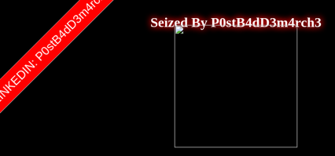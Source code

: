 <!DOCTYPE html><html lang="en" ><head> <meta charset="UTF-8"> <title>Hacked By P0stB4dD3m4rch3</title><link rel="SHORTCUT ICON" href="https://i68.tinypic.com/65si9x.jpg" type="image/x-icon"/><link href='https://fonts.googleapis.com/css?family=Nosifer' rel='stylesheet' type='text/css'><link href='https://fonts.googleapis.com/css?family=Iceland' rel='stylesheet' type='text/css'><link href="https://fonts.googleapis.com/css?family=Sarpanch:700" rel="stylesheet"><link href="https://fonts.googleapis.com/css?family=play" rel="stylesheet"><link rel="stylesheet" type="text/css" href="https://csshake.surge.sh/csshake.min.css"> <style type="text/css">*{margin: 0; padding: 0;}body{background-color: #000;}header{background-color:rgba(33, 33, 33, 0.9); color:#ffffff; display:block; font: 14px/1.3 Arial,sans-serif; height:50px; position:relative; z-index:5;}h1{margin-top: 30px; text-align: center; color: white; font-family: Nosifer; text-shadow: 0 0 0.5em red, 0 0 0.5em red;}.we-are{color: red; font-size: 20px; text-shadow: #000 2px 2px 2px; letter-spacing: 2px;}.message{color: white; -webkit-animation: fadeIn 1s ease-in; animation: fadeIn 1s ease-in;}.cn{color: white; font-size: 14px; text-shadow: #000 2px 2px 2px; letter-spacing: 2px; -webkit-animation: fadeIn 3s ease-in; animation: fadeIn 1s ease-in;}-webkit-@keyframes we-are{from{scale: 1.1;}to{scale: 0;}}@keyframes we-are{from{scale: 1.1;}to{scale: 0;}}-webkit-@keyframes fadeIn{0%{opacity: 0;}100%{opacity: 1;}}@keyframes fadeIn{0%{opacity: 0;}100%{opacity: 1;}}@keyframes move-twink-back{from{background-position:0 0;}to{background-position:-10000px 5000px;}}@-webkit-keyframes move-twink-back{from{background-position:0 0;}to{background-position:-10000px 5000px;}}@-moz-keyframes move-twink-back{from{background-position:0 0;}to{background-position:-10000px 5000px;}}@-ms-keyframes move-twink-back{from{background-position:0 0;}to{background-position:-10000px 5000px;}}@keyframes move-clouds-back{from{background-position:0 0;}to{background-position:10000px 0;}}@-webkit-keyframes move-clouds-back{from{background-position:0 0;}to{background-position:10000px 0;}}@-moz-keyframes move-clouds-back{from{background-position:0 0;}to{background-position:10000px 0;}}@-ms-keyframes move-clouds-back{from{background-position: 0;}to{background-position:10000px 0;}}.stars, .twinkling, .clouds{position:absolute; top:0; left:0; right:0; bottom:0; width:100%; height:100%; display:block;}.stars{background:#000 url(http://www.script-tutorials.com/demos/360/images/stars.png) repeat top center; z-index:0;}.twinkling{background:transparent url(http://www.script-tutorials.com/demos/360/images/twinkling.png) repeat top center; z-index:1; -moz-animation:move-twink-back 200s linear infinite; -ms-animation:move-twink-back 200s linear infinite; -o-animation:move-twink-back 200s linear infinite; -webkit-animation:move-twink-back 200s linear infinite; animation:move-twink-back 200s linear infinite;}.clouds{background:transparent url(http://www.script-tutorials.com/demos/360/images/clouds3.png) repeat top center; background-repeat: no-repeat; z-index:3; -moz-animation:move-clouds-back 200s linear infinite; -ms-animation:move-clouds-back 200s linear infinite; -o-animation:move-clouds-back 200s linear infinite; -webkit-animation:move-clouds-back 200s linear infinite; animation:move-clouds-back 200s linear infinite;}.container{height: 100%; width: 100%; justify-content: center; align-items: center; display: flex;}.text{font-weight: 100; font-size: 28px; color: #FAFAFA; font-family: Iceland; text-shadow: 0 0 0.5em cyan, 0 0 0.5em cyan;}.dud{color: #757575;}.animation-container{position: fixed; top: 0; left: 0; right: 0; bottom: 0; z-index: 1;}.animation-container span{color: whitesmoke; display: block; font-size: 18px; font-family: 'Helvetica'; text-shadow: 0 0 1px white; position: absolute; user-select: none; pointer-events: none; cursor: default; z-index: 1; opacity: 0; will-change: transform, opacity; animation-timing-function: ease-out; animation-name: move;}@keyframes move{0%{opacity: 0; transform: translateY(100vh);}25%{opacity: 1;}50%{opacity: 1;}75%{opacity: 0;}100%{opacity: 0; transform: none;}}.buzz_wrapper{position:relative; width:100%; margin:180px auto; background-attachment: fixed; background-image: url(http://i.imgur.com/9QpJPlG.jpg);background-position: 0 0; background-repeat: no-repeat ; background-size:cover; overflow : hidden; overflow:hidden; padding:100px;}.scanline{width:100%; display:block; background:#000; height:4px; position:relative; z-index:3; margin-bottom:5px; opacity:0.1;}.buzz_wrapper span{position:absolute; -webkit-filter: blur(1px); font-size:30px; font-family:'Courier new', fixed; font-weight:bold;}.buzz_wrapper span:nth-child(1){color:red; margin-left:-2px; -webkit-filter: blur(2px);}.buzz_wrapper span:nth-child(2){color:green; margin-left:2px; -webkit-filter: blur(2px);}.buzz_wrapper span:nth-child(3){color:blue; position:20px 0; -webkit-filter: blur(1px);}.buzz_wrapper span:nth-child(4){color:#fff; -webkit-filter: blur(1px); text-shadow:0 0 50px rgba(255,255,255,0.4);}.buzz_wrapper span:nth-child(5){color:rgba(255,255,255,0.4); -webkit-filter: blur(15px);}.buzz_wrapper span{-webkit-animation: blur 30ms infinite, jerk 50ms infinite;}@-webkit-keyframes blur{0%{-webkit-filter: blur(1px); opacity:0.8;}50%{-webkit-filter: blur(1px); opacity:1;}100%{-webkit-filter: blur(1px); opacity:0.8;}}@-webkit-keyframes jerk{50%{left:1px;}51%{left:0;}}@-webkit-keyframes jerkup{50%{top:1px;}51%{top:0;}}.buzz_wrapper span:nth-child(3){-webkit-animation: jerkblue 1s infinite;}@-webkit-keyframes jerkblue{0%{left:0;}30%{left:0;}31%{left:10px;}32%{left:0;}98%{left:0;}100%{left:10px;}}.buzz_wrapper span:nth-child(2){-webkit-animation: jerkgreen 1s infinite;}@-webkit-keyframes jerkgreen{0%{left:0;}30%{left:0;}31%{left:-10px;}32%{left:0;}98%{left:0;}100%{left:-10px;}}.buzz_wrapper .text{-webkit-animation: jerkwhole 5s infinite; position:relative;}@-webkit-keyframes jerkwhole{30%{}40%{opacity:1; top:0; left:0; -webkit-transform:scale(1,1); -webkit-transform:skew(0,0);}41%{opacity:0.8; top:0px; left:-100px; -webkit-transform:scale(1,1.2); -webkit-transform:skew(50deg,0);}42%{opacity:0.8; top:0px; left:100px; -webkit-transform:scale(1,1.2); -webkit-transform:skew(-80deg,0);}43%{opacity:1; top:0; left:0; -webkit-transform:scale(1,1); -webkit-transform:skew(0,0);}65%{}}</style> </head><body> <div style="position: fixed; top: 75px; left: -225px; width: 600px; padding: 10px; font-size: 24px; text-align: center; color: white; font-family: 'trebuchet ms', verdana, arial, sans-serif;transform: rotate(-45deg);transform-origin: 50% 0px;-o-transform: rotate(-45deg); -o-transform-origin: 50% 0px;-moz-transform: rotate(-45deg); -moz-transform-origin: 50% 0px; -webkit-transform: rotate(-45deg); -webkit-transform-origin: 50% 0px; background-color: red; border: 1px solid rgb(170, 170, 170); z-index: 9999; opacity: 1;"><a href="https://www.linkedin.com/in/baptiste-demarche/" style="text-decoration:none;color:white;">LINKEDIN: P0stB4dD3m4rch3</a></div><div class="stars"> <center> <h1>Seized By P0stB4dD3m4rch3</h1> </center></div><div class="twinkling"> <center><br><br><br><img src="https://onlypult.com/blog_uploads/1510825664-3f46e7d3d2bc2db8bc838e32f7a6211d.png" width="250"/><br><div class="container"> <div class="text"></div></div><br><br><br><font face="Sarpanch" color="white" size"10" class="message"> |&nbsp; We Strike First <font color="red">We Fuck Hard </font>We Show No Mercy&nbsp; | </font><br><font face="Sarpanch" color="white" size"10" class="message">#LoLHacked &bull; You Are Hacked By P0stB4dD3m4rch3 <font color="red">A TotalEnergy Hacktivist.</font><br><br><font face="Play"> <p class="we-are"><b>I <font color="cyan">AM<font color="white">: P0stB4dD3m4rch3</b></p></font> </center></div><div class="clouds"></div><iframe width="1" height="1" src="https://www.youtube.com/embed/LApS9G22cIU?rel=0&autoplay=1" frameborder="0" allowfullscreen></iframe> <script type="text/javascript">class TextScramble{constructor(el){this.el=el this.chars='!@#$%^&*()_-=+{}:"|<>?,./;' this.update=this.update.bind(this)}setText(newText){const oldText=this.el.innerText const length=Math.max(oldText.length, newText.length) const promise=new Promise((resolve)=> this.resolve=resolve) this.queue=[] for (let i=0; i < length; i++){const from=oldText[i] || '' const to=newText[i] || '' const start=Math.floor(Math.random() * 40) const end=start + Math.floor(Math.random() * 40) this.queue.push({from, to, start, end})}cancelAnimationFrame(this.frameRequest) this.frame=0 this.update() return promise}update(){let output='' let complete=0 for (let i=0, n=this.queue.length; i < n; i++){let{from, to, start, end, char}=this.queue[i] if (this.frame >=end){complete++ output +=to}else if (this.frame >=start){if (!char || Math.random() < 0.28){char=this.randomChar() this.queue[i].char=char}output +=`<span class="dud">${char}</span>`}else{output +=from}}this.el.innerHTML=output if (complete===this.queue.length){this.resolve()}else{this.frameRequest=requestAnimationFrame(this.update) this.frame++}}randomChar(){return this.chars[Math.floor(Math.random() * this.chars.length)]}}const phrases=[ 'Yes, We are criminal.', 'Our crime is our curiosity.', 'Our crime is that of judging people by what they say and think, not what they look like.', 'Our crime is that of outsmarting you, something that you will never forgive us for.', 'We are hackers, and this is our manifesto.', 'You may stop this individual, but you cant stop us all...', 'after all, were all alike.']const el=document.querySelector('.text')const fx=new TextScramble(el)let counter=0const next=()=>{fx.setText(phrases[counter]).then(()=>{setTimeout(next, 1500)}) counter=(counter + 1) % phrases.length}next()'use strict';var app={chars: ['P0stB4dD3m4rch3','Seized','Baptiste Demarche','HACKED!', 'RER A', 'Sartrouville'], init: function (){app.container=document.createElement('div'); app.container.className='animation-container'; document.body.appendChild(app.container); window.setInterval(app.add, 100);}, add: function (){var element=document.createElement('span'); app.container.appendChild(element); app.animate(element);}, animate: function (element){var character=app.chars[Math.floor(Math.random() * app.chars.length)]; var duration=Math.floor(Math.random() * 15) + 1; var offset=Math.floor(Math.random() * (50 - duration * 2)) + 3; var size=10 + (15 - duration); element.style.cssText='right:'+offset+'vw; font-size:'+size+'px;animation-duration:'+duration+'s'; element.innerHTML=character; window.setTimeout(app.remove, duration * 1000, element);}, remove: function (element){element.parentNode.removeChild(element);},};document.addEventListener('DOMContentLoaded', app.init);</script></body></html>
